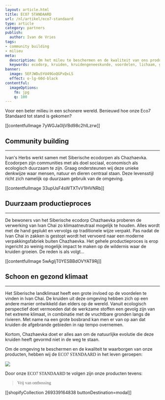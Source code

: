 ```yaml
---
layout: article.html
title: ECO7 STANDAARD
url: /nl/artikel/eco7-standaard
type: article
category: partners
publish:
  author: Ivan de Vries
tags:
- community building
- milieu
meta:
  description: Om het mileu te beschermen en de kwaliteit van ons product te kunnen waarborgen, zet onze Eco7 Standaard de norm... Lees snel meer over onze Eco7 Standaard.
  keywords: ecodorp, kruiden, kruidengeneeskunde, voordelen, lichaam, geest, siberië, introduceren, kruiden, informeren, community building, siberische kruidenthee, milieu, eco7 standaard, ontbossingen
banner:
  image: 5EFJWDu5YU49GoQGPxQxLS
  effect: o-lg-60d-black
contentful:
  imageOptions:
    fm: jpg
    q: 100
---
```

Voor een beter milieu in een schonere wereld. Benieuwd hoe onze Eco7 Standaard tot stand is gekomen?

[[contentfulImage 7yWGJa0IjVBd98c2hILzrw]]

## Community building

<hr>

Ivan's Herbs werkt samen met Siberische ecodorpen als Chazhaevka. Ecodorpen zijn communities met als doel sociaal, economisch als ecologisch duurzaam te zijn. Graag ondersteunen wij deze unieke denkwijze waar mensen, natuur en dieren centraal staan. Deze levensstijl richt zich namelijk op duurzaam gebruik van de omgeving.

[[contentfulImage 33upUsF4sWTXTvV1IHVNRb]]

## Duurzaam productieproces

<hr>

De bewoners van het Siberische ecodorp Chazhaevka proberen de verwerking van Ivan Chai zo klimaatneutraal mogelijk te houden. Alles wordt met de hand geplukt en vervolgs op traditionele wijze verpakt. Pas nadat de Ivan Chai in zakken is gestopt wordt het vervoerd naar een moderne verpakkingsfabriek buiten Chazhaevka. Het gehele productieproces is erop ingericht zo weinig mogelijk impact te maken op de wildernis waar de kruiden groeien. De reden is als volgt...

[[contentfulImage 5wAgIjT0YESBBdOVYAT9Rj]]

## Schoon en gezond klimaat

<hr>

Het Siberische landklimaat heeft een grote invloed op de voordelen te vinden in Ivan Chai. De kruiden uit deze omgeving hebben zich op een andere manier ontwikkeld dan elders op de wereld. Vanuit ecologisch perspectief doet vermoeden dat de werkzame stoffen een gevolg zijn van het extreme klimaat, in combinatie met de vruchtbare gronden langs de rivieren. Met name na een grote bosbrand kan men er van op aan dat kruiden de afgebrande gebieden in rap tempo overnemen.

Kortom, Chazhaevka doet er alles aan om de natuurlijke evolutie die deze kruiden heeft gevormd niet in de weg te staan.

Om de omgeving te beschermen en de kwaliteit te waarborgen van onze producten, hebben wij de <span style="font-family:monad">ECO7 STANDAARD</span> in het leven geroepen:

<img src="https://images.ctfassets.net/lyvtxhzy9zgr/1odkh3aKoDuuAcFaShilid/3493bcb5069dec65aba00e449399abc6/Eco7_Standard_NL_V2_.jpg?h=400">

Door onze <span style="font-family:monad">ECO7 STANDAARD</span> te volgen zijn onze producten tevens:
><p style="font-family:papyrus">Vrij van ontbossing</p>

[[shopifyCollection 269339164838 buttonDestination=modal]]
